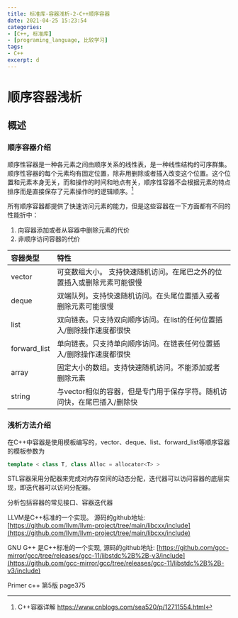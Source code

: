```yaml
---
title: 标准库-容器浅析-2-C++顺序容器
date: 2021-04-25 15:23:54
categories:
- [C++, 标准库]
- [programing_language, 比较学习]
tags:
- C++
excerpt: d
---
```

# 顺序容器浅析

## 概述

### 顺序容器介绍

顺序性容器是一种各元素之间由顺序关系的线性表，是一种线性结构的可序群集。顺序性容器的每个元素均有固定位置，除非用删除或者插入改变这个位置。这个位置和元素本身无关，而和操作的时间和地点有关，顺序性容器不会根据元素的特点排序而是直接保存了元素操作时的逻辑顺序。[^1]

所有顺序容器都提供了快速访问元素的能力，但是这些容器在一下方面都有不同的性能折中：
1. 向容器添加或者从容器中删除元素的代价
2. 非顺序访问容器的代价

| 容器类型 | 特性 |
|:---|:---|
| vector | 可变数组大小。 支持快速随机访问。在尾巴之外的位置插入或删除元素可能很慢|
| deque | 双端队列。支持快速随机访问。在头尾位置插入或者删除元素可能很慢|
| list | 双向链表。只支持双向顺序访问。在list的任何位置插入/删除操作速度都很快|
| forward_list | 单向链表。只支持单向顺序访问。在链表任何位置插入/删除操作速度都很快|
| array | 固定大小的数组。支持快速随机访问。不能添加或者删除元素|
| string | 与vector相似的容器，但是专门用于保存字符。随机访问快，在尾巴插入/删除快|

### 浅析方法介绍

在C++中容器是使用模板编写的，vector、deque、list、forward_list等顺序容器的模板参数为
```c++
template < class T, class Alloc = allocator<T> >
```

STL容器采用分配器来完成对内存空间的动态分配，迭代器可以访问容器的底层实现，即迭代器可以访问分配器。

分析包括容器的常见接口、容器迭代器

LLVM是C++标准的一个实现。
源码的github地址: [https://github.com/llvm/llvm-project/tree/main/libcxx/include](https://github.com/llvm/llvm-project/tree/main/libcxx/include)

GNU G++ 是C++标准的一个实现,
源码的github地址: [https://github.com/gcc-mirror/gcc/tree/releases/gcc-11/libstdc%2B%2B-v3/include](https://github.com/gcc-mirror/gcc/tree/releases/gcc-11/libstdc%2B%2B-v3/include)


[^1]: C++容器详解 https://www.cnblogs.com/sea520/p/12711554.html  

Primer c++ 第5版 page375 

[^2]: basic footnote content
[^3]: https://blog.csdn.net/slslslyxz/article/details/105778734